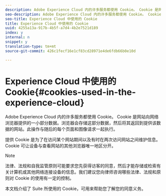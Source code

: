 ```yaml
---
description: Adobe Experience Cloud 内的许多服务都使用 Cookie。 Cookie 是网站向网络浏览器提供的一小部分数据。浏览器会存储这部分数据，然后将其返回到提供该数据的网站。此操作与随后的每个页面和图像请求一起执行。
seo-description: Adobe Experience Cloud 内的许多服务都使用 Cookie。 Cookie 是网站向网络浏览器提供的一小部分数据。浏览器会存储这部分数据，然后将其返回到提供该数据的网站。此操作与随后的每个页面和图像请求一起执行。
seo-title: Experience Cloud 中使用的 Cookie
title: Experience Cloud 中使用的 Cookie
uuid: 4255a13a-917b-4b5f-a7d4-4b2e7521d189
index: y
internal: n
snippet: y
translation-type: tm+mt
source-git-commit: 426c1fecf16e1cf83cd28971e4de6fdb66b0e10d

---
```



# Experience Cloud 中使用的 Cookie{#cookies-used-in-the-experience-cloud}

Adobe Experience Cloud 内的许多服务都使用 Cookie。 Cookie 是网站向网络浏览器提供的一小部分数据。浏览器会存储这部分数据，然后将其返回到提供该数据的网站。此操作与随后的每个页面和图像请求一起执行。

提供 Cookie 是为了在访问某个网站期间以及有时在两次访问网站之间维护信息。Cookie 可让设备与查看网站的其他浏览器唯一地区分开。

>[!NOTE]
>
>法律、法规和自我监管原则可能要求您先获得访客的同意，然后才能存储或检索有关计算机或其他网络连接设备的信息。我们建议您向律师咨询哪些法律、法规和原则对 Cookie 的使用有一定的控制。

本文档介绍了 Suite 所使用的 Cookie，可用来帮助您了解您的同意义务。
